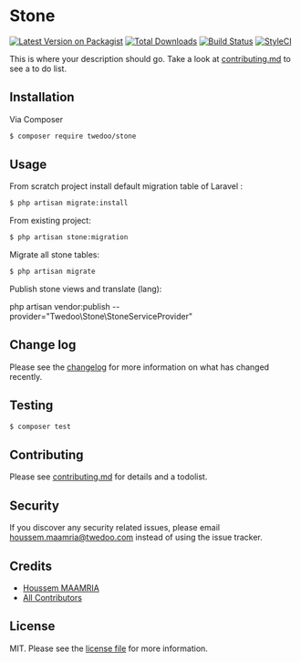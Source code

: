 # Stone

[![Latest Version on Packagist][ico-version]][link-packagist]
[![Total Downloads][ico-downloads]][link-downloads]
[![Build Status][ico-travis]][link-travis]
[![StyleCI][ico-styleci]][link-styleci]

This is where your description should go. Take a look at [contributing.md](contributing.md) to see a to do list.

## Installation

Via Composer

``` bash
$ composer require twedoo/stone
```

## Usage

From scratch project install default migration table of Laravel :
``` bash
$ php artisan migrate:install
```

From existing project:

``` bash
$ php artisan stone:migration
```

Migrate all stone tables:

``` bash
$ php artisan migrate
```

Publish stone views and translate (lang):

php artisan vendor:publish --provider="Twedoo\Stone\StoneServiceProvider"
## Change log

Please see the [changelog](changelog.md) for more information on what has changed recently.

## Testing

``` bash
$ composer test
```

## Contributing

Please see [contributing.md](contributing.md) for details and a todolist.

## Security

If you discover any security related issues, please email houssem.maamria@twedoo.com instead of using the issue tracker.

## Credits

- [Houssem MAAMRIA][link-author]
- [All Contributors][link-contributors]

## License

MIT. Please see the [license file](license.md) for more information.

[ico-version]: https://img.shields.io/packagist/v/twedoo/stone.svg?style=flat-square
[ico-downloads]: https://img.shields.io/packagist/dt/twedoo/stone.svg?style=flat-square
[ico-travis]: https://img.shields.io/travis/twedoo/stone/master.svg?style=flat-square
[ico-styleci]: https://styleci.io/repos/12345678/shield

[link-packagist]: https://packagist.org/packages/twedoo/stone
[link-downloads]: https://packagist.org/packages/twedoo/stone
[link-travis]: https://travis-ci.org/twedoo/stone
[link-styleci]: https://styleci.io/repos/12345678
[link-author]: https://github.com/twedoo
[link-contributors]: ../../contributors
